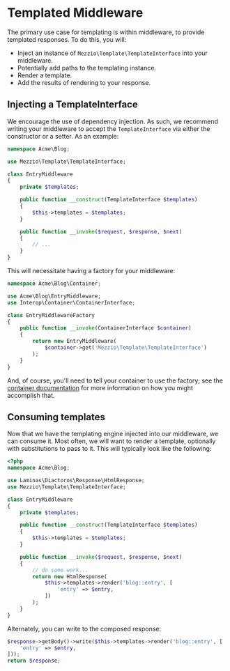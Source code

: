 # Templated Middleware

The primary use case for templating is within middleware, to provide templated
responses. To do this, you will:

- Inject an instance of `Mezzio\Template\TemplateInterface` into your
  middleware.
- Potentially add paths to the templating instance.
- Render a template.
- Add the results of rendering to your response.

## Injecting a TemplateInterface

We encourage the use of dependency injection. As such, we recommend writing your
middleware to accept the `TemplateInterface` via either the constructor or a
setter. As an example:

```php
namespace Acme\Blog;

use Mezzio\Template\TemplateInterface;

class EntryMiddleware
{
    private $templates;

    public function __construct(TemplateInterface $templates)
    {
        $this->templates = $templates;
    }

    public function __invoke($request, $response, $next)
    {
        // ...
    }
}
```

This will necessitate having a factory for your middleware:

```php
namespace Acme\Blog\Container;

use Acme\Blog\EntryMiddleware;
use Interop\Container\ContainerInterface;

class EntryMiddlewareFactory
{
    public function __invoke(ContainerInterface $container)
    {
        return new EntryMiddleware(
            $container->get('Mezzio\Template\TemplateInterface')
        );
    }
}
```

And, of course, you'll need to tell your container to use the factory; see the
[container documentation](../container/intro.md) for more information on how you
might accomplish that.

## Consuming templates

Now that we have the templating engine injected into our middleware, we can
consume it. Most often, we will want to render a template, optionally with
substitutions to pass to it. This will typically look like the following:

```php
<?php
namespace Acme\Blog;

use Laminas\Diactoros\Response\HtmlResponse;
use Mezzio\Template\TemplateInterface;

class EntryMiddleware
{
    private $templates;

    public function __construct(TemplateInterface $templates)
    {
        $this->templates = $templates;
    }

    public function __invoke($request, $response, $next)
    {
        // do some work...
        return new HtmlResponse(
            $this->templates->render('blog::entry', [
                'entry' => $entry,
            ])
        );
    }
}
```

Alternately, you can write to the composed response:

```php
$response->getBody()->write($this->templates->render('blog::entry', [
    'entry' => $entry,
]));
return $response;
```
